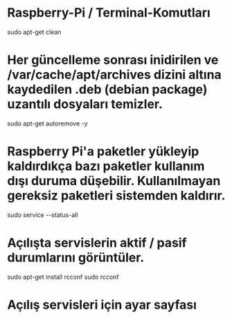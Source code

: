 # Raspberry-Pi / Terminal-Komutları

sudo apt-get clean
# Her güncelleme sonrası inidirilen ve /var/cache/apt/archives dizini altına kaydedilen .deb (debian package) uzantılı dosyaları temizler.

sudo apt-get autoremove -y
# Raspberry Pi'a paketler yükleyip kaldırdıkça bazı paketler kullanım dışı duruma düşebilir. Kullanılmayan gereksiz paketleri sistemden kaldırır.

sudo service --status-all
# Açılışta servislerin aktif / pasif durumlarını görüntüler.

sudo apt-get install rcconf
sudo rcconf
# Açılış servisleri için ayar sayfası
